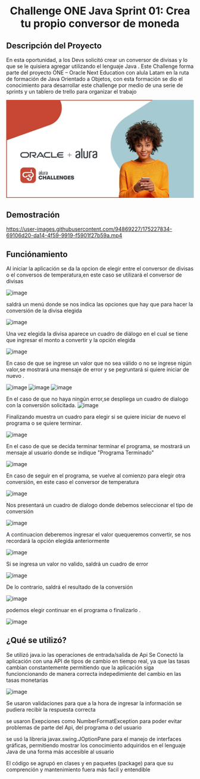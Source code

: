 <h1 align="center"> Challenge ONE Java Sprint 01: Crea tu propio conversor de moneda </h1>

 

## Descripción del Proyecto
En esta oportunidad, a los Devs  solicitó crear un conversor de divisas  y lo que se le quisiera agregar  utilizando el lenguaje Java .
Este Challenge  forma parte del proyecto ONE – Oracle Next Education con alula Latam en la ruta de formación de  Java Orientado a Objetos, con esta formación se dio el conocimiento para desarrollar  este challenge por medio de  una serie de sprints y  un tablero de trello para organizar el trabajo

![Challenge Oracle Next Education + Alura Banner](https://raw.githubusercontent.com/EduardoUT/ConversorMoneda-ONE-Alura_Challenge/master/src/Imagenes/challengeImage.jpg)

## Demostración

https://user-images.githubusercontent.com/94869227/175227834-69106d20-da14-4f59-9919-f5901f27b59a.mp4

## Funciónamiento 
Al iniciar la aplicación se da  la opcion de elegir entre el conversor de divisas o el conversos de temperatura,en este caso se utilizará el conversor de divisas

![image](https://user-images.githubusercontent.com/94869227/175188690-e65e0a38-4fa9-4a98-8bb3-7919e2823427.png)

saldrá un menú donde se  nos indica las  opciones que hay que para hacer la  conversión de la divisa elegida

![image](https://user-images.githubusercontent.com/94869227/175188940-497978f1-6838-47ec-b2a0-eeeb6aee6a50.png)

Una vez elegida la divisa aparece un cuadro de diálogo en el cual se tiene que ingresar  el monto a convertir y la opción elegida 

![image](https://user-images.githubusercontent.com/94869227/175193479-c2206550-4208-4d4d-9d8a-9243ee4cfab5.png)

En caso de que se ingrese un valor que  no sea válido o no se ingrese nigún valor,se mostrará una mensaje de error y se pegruntará si quiere iniciar de  nuevo .

![image](https://user-images.githubusercontent.com/94869227/175193624-376fef80-340c-44a1-bc60-e6c9a4bfc548.png)  ![image](https://user-images.githubusercontent.com/94869227/175195260-e2e93f0a-d01c-4413-9eb2-f106452f5c02.png) ![image](https://user-images.githubusercontent.com/94869227/175195307-81903641-6241-43a6-b2a1-364909adc8f3.png)


En el caso de que  no haya ningún error,se despliega un cuadro de dialogo con la conversión solicitada.
![image](https://user-images.githubusercontent.com/94869227/175195532-ab5cb385-4e40-41e4-a41b-beda7ad93016.png)


Finalizando muestra un cuadro para elegir si se quiere iniciar de  nuevo el programa o se quiere terminar.

![image](https://user-images.githubusercontent.com/94869227/175196145-e2fb526b-68f4-4211-a876-de8073197612.png)

En el caso de que se decida terminar  terminar  el programa, se mostrará un mensaje al usuario donde se indique "Programa Terminado"

![image](https://user-images.githubusercontent.com/94869227/175196388-d2c0ae51-3783-456a-836f-6b3e83150928.png)


En caso de seguir en el programa, se vuelve al comienzo para elegir otra conversión, en este caso  el conversor de temperatura

![image](https://user-images.githubusercontent.com/94869227/175196595-5649c6f8-1125-43e0-a71f-35f900ff4e3a.png)


Nos presentará un  cuadro de dialogo  donde debemos seleccionar el tipo de conversión

![image](https://user-images.githubusercontent.com/94869227/175196988-92d24ad7-5d53-4f8c-9629-d9364b69dd48.png)


A continuacion deberemos ingresar el valor quequeremos convertir, se nos recordará la opción elegida anteriormente

![image](https://user-images.githubusercontent.com/94869227/175197191-c949b16c-aade-4720-908e-b016c2da7c58.png)


Si se ingresa un valor no valido, saldrá un cuadro de error

![image](https://user-images.githubusercontent.com/94869227/175197548-cae24657-315c-4302-b1fd-225545dffac2.png)

De lo contrario, saldrá el resultado de la conversión

![image](https://user-images.githubusercontent.com/94869227/175197798-384e5797-d7e7-477d-9692-184dcd6811cd.png)


podemos elegir continuar  en el programa o finalizarlo .

![image](https://user-images.githubusercontent.com/94869227/175197837-43361d7a-c262-4299-a3c5-68b0449334d9.png)


### <h2>¿Qué se utilizó? </h2>

Se utilizó java.io las operaciones de entrada/salida de Api 
Se Conectó la aplicación con una API de tipos de cambio en tiempo real, ya que las tasas cambian constantemente permitiendo que la aplicación siga funcioncionando de manera correcta indepedimiente del  cambio en las tasas  monetarias

![image](https://user-images.githubusercontent.com/94869227/175204627-89f42e4b-7d02-4ff2-81db-8553204c0936.png)

Se usaron validaciones para que a la hora de ingresar la información se  pudiera recibir la respuesta correcta

se  usaron Exepciones como NumberFormatException para poder evitar problemas de parte del Api, del programa o del usuario

se usó  la libreria  javax.swing.JOptionPane para el manejo de interfaces gráficas, permitiendo mostrar los conocimiento adquiridos en el lenguaje Java de una forma más accesible al usuario 

El código  se agrupó en clases y en paquetes (package) para que su comprención  y mantenimiento fuera más facil y entendible  










